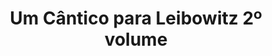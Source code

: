 ---
Numero: 170
title: Um Cântico para Leibowitz 2º volume
Autor: Walter M Miller Jr
Co-autor: 
Ano-de-Publicacao: 1971
Titulo-original: A Canticle for Leibowitz
Tradutor: Eurico da Fonseca
Co-tradutor: 
Ano-de-edicao: 1959
alias: Walter-M-Miller-Jr
Autor2-alias: 
Tradutor1-alias: Eurico-da-Fonseca
Tradutor2-alias: 
Titulo-link: 170-Um-Cantico-para-Leibowitz-2-volume
Capa: Lima de Freitas
pags: 169
Capa-link: Lima-de-Freitas
---
